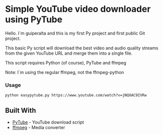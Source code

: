 # Simple YouTube video downloader using PyTube
Hello. I´m guiperalta and this is my first Py project and first public Git project.

This basic Py script will download the best video and audio quality streams from the given YouTube URL and merge them into a single file.

This script requires Python (of course), PyTube and ffmpeg

Note: I´m using the regular ffmpeg, not the ffmpeg-python
### Usage
```
python easypytube.py https://www.youtube.com/watch?v=jNQXAC9IVRw
```

## Built With

* [PyTube](https://github.com/pytube/pytube) - YouTube download script
* [ffmpeg](https://ffmpeg.org/) - Media converter